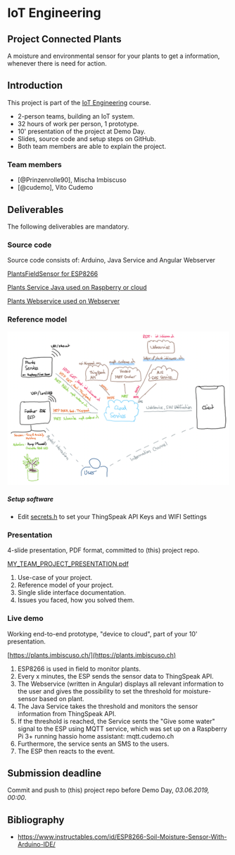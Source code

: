 # IoT Engineering
## Project Connected Plants
A moisture and environmental sensor for your plants to get a information, whenever there is need for action. 

## Introduction
This project is part of the [IoT Engineering](../../../fhnw-iot) course.

* 2-person teams, building an IoT system.
* 32 hours of work per person, 1 prototype.
* 10' presentation of the project at Demo Day.
* Slides, source code and setup steps on GitHub.
* Both team members are able to explain the project.

### Team members
* [@Prinzenrolle90], Mischa Imbiscuso
* [@cudemo], Vito Cudemo

## Deliverables
The following deliverables are mandatory.

### Source code
Source code consists of: Arduino, Java Service and Angular Webserver

[PlantsFieldSensor for ESP8266](esp/PlantsFieldSensor/PlantsFieldSensor.ino)

[Plants Service Java used on Raspberry or cloud](/raspberry-java/src/main/java/ch/fhnw/iot/connectedPlants/raspberry/PlantsApplication.java)

[Plants Webservice used on Webserver](/connected-plants-web/src/main.ts)

### Reference model

![Reference Model, Connected Plants](Images/Plants_ReferenceModel.png)


##### Setup software
* Edit [secrets.h](esp/readSensorTest/secrets.h) to set your ThingSpeak API Keys and WIFI Settings 


### Presentation
4-slide presentation, PDF format, committed to (this) project repo.

[MY_TEAM_PROJECT_PRESENTATION.pdf](MY_TEAM_PROJECT_PRESENTATION.pdf)

1) Use-case of your project.
2) Reference model of your project.
3) Single slide interface documentation.
4) Issues you faced, how you solved them.

### Live demo
Working end-to-end prototype, "device to cloud", part of your 10' presentation.

[https://plants.imbiscuso.ch/](https://plants.imbiscuso.ch)

1) ESP8266 is used in field to monitor plants.
2) Every x minutes, the ESP sends the sensor data to ThingSpeak API.
3) The Webservice (written in Angular) displays all relevant information to the user and gives the possibility to set the threshold for moisture-sensor based on plant.
4) The Java Service takes the threshold and monitors the sensor information from ThingSpeak API. 
5) If the threshold is reached, the Service sents the "Give some water" signal to the ESP using MQTT service, which was set up on a Raspberry Pi 3+ running hassio home assistant: mqtt.cudemo.ch
6) Furthermore, the service sents an SMS to the users.
7) The ESP then reacts to the event. 


## Submission deadline
Commit and push to (this) project repo before Demo Day, _03.06.2019, 00:00_.

## Bibliography
* https://www.instructables.com/id/ESP8266-Soil-Moisture-Sensor-With-Arduino-IDE/